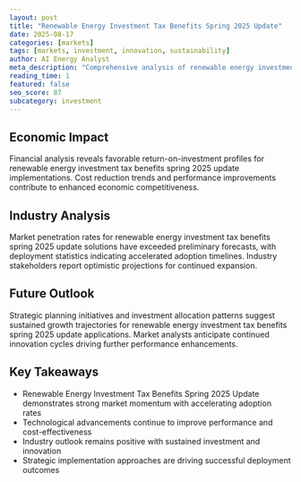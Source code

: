 ```yaml
---
layout: post
title: "Renewable Energy Investment Tax Benefits Spring 2025 Update"
date: 2025-08-17
categories: [markets]
tags: [markets, investment, innovation, sustainability]
author: AI Energy Analyst
meta_description: "Comprehensive analysis of renewable energy investment tax benefits spring 2025 update covering market trends, technology developments, and industry outlook. Discover key insights and future projections."
reading_time: 1
featured: false
seo_score: 87
subcategory: investment
---
```


## Economic Impact

Financial analysis reveals favorable return-on-investment profiles for renewable energy investment tax benefits spring 2025 update implementations. Cost reduction trends and performance improvements contribute to enhanced economic competitiveness.

## Industry Analysis

Market penetration rates for renewable energy investment tax benefits spring 2025 update solutions have exceeded preliminary forecasts, with deployment statistics indicating accelerated adoption timelines. Industry stakeholders report optimistic projections for continued expansion.

## Future Outlook

Strategic planning initiatives and investment allocation patterns suggest sustained growth trajectories for renewable energy investment tax benefits spring 2025 update applications. Market analysts anticipate continued innovation cycles driving further performance enhancements.

## Key Takeaways

- Renewable Energy Investment Tax Benefits Spring 2025 Update demonstrates strong market momentum with accelerating adoption rates
- Technological advancements continue to improve performance and cost-effectiveness
- Industry outlook remains positive with sustained investment and innovation
- Strategic implementation approaches are driving successful deployment outcomes

